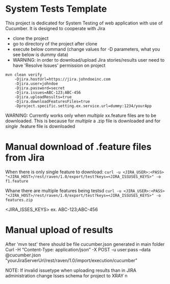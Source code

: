 # System Tests Template

This project is dedicated for System Testing of web application with use of Cucumber.
It is designed to cooperate with Jira

- clone the project
- go to directory of the project after clone
- execute below command (change values for -D parameters, what you see below is dummy data)
- WARNING: in order to download/upload Jira stories/results user need to have 'Resolve Issues' permission on project

```
mvn clean verify
    -Djira.hostUrl=https://jira.johndoeinc.com
    -Djira.user=johndoe
    -Djira.password=secret
    -Djira.issues=ABC-123;ABC-456
    -Djira.uploadResults=true
    -Djira.downloadFeaturesFiles=true
    -Dproject.specific.setting.ex.service.url=dummy:1234/yourApp
```

WARNING: Currently works only when _multiple_ xx.feature files are to be downloaded.
This is because for _multiple_ a .zip file is downloaded and for _single_ .feature file is downloaded

# Manual download of .feature files from Jira

When there is only single feature to download:
``` curl -u <JIRA_USER>:<PASS> "<JIRA_HOST>/rest/raven/1.0/export/test?keys=<JIRA_ISSUSES_KEYS>" -o f1.feature ```

Whane there are multiple features being testsd
``` curl -u <JIRA_USER>:<PASS> "<JIRA_HOST>/rest/raven/1.0/export/test?keys=<JIRA_ISSUSES_KEYS>" -o features.zip ```

<JIRA_ISSES_KEYS> ex. ABC-123;ABC-456

# Manual upload of results

After 'mvn test' there should be file cucumber.json generated in main folder
Curl -H “Content-Type: application/json” -X POST -u user:pass –data @cucumber.json "yourJiraServerUrl/rest/raven/1.0/import/execution/cucumber"

NOTE: If invalid issuetype when uploading results than in JIRA administration change Isses schema for project to XRAY n
